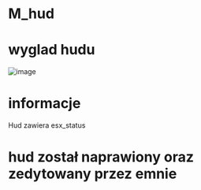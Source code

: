 # M_hud
# wyglad hudu
![image](https://user-images.githubusercontent.com/117858946/201411275-d3980f98-b977-4de7-bc0b-2e08f0d8eac9.png)
# informacje
Hud zawiera esx_status
# hud został naprawiony oraz zedytowany przez emnie
